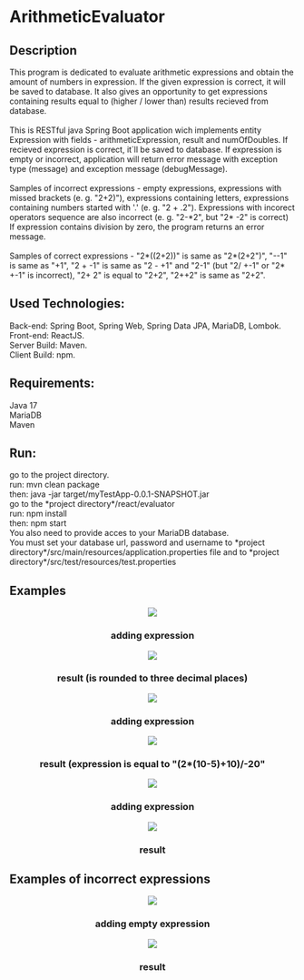 # ArithmeticEvaluator
<h2> Description </h2>
<div>
This program is dedicated to evaluate arithmetic expressions and obtain the amount of numbers in expression. If the given expression is correct, it will be saved to database. It also gives an opportunity to get expressions containing results equal to (higher / lower than) results recieved from database.
</div>
<br/>
<div>
This is RESTful java Spring Boot application wich implements entity Expression with fields - arithmeticExpression, result and numOfDoubles. If recieved expression is correct, it`ll be saved to database. If expression is empty or incorrect, application will return error message with exception type (message) and exception message (debugMessage).
 </div>
 <br/>
 <div>
Samples of incorrect expressions - empty expressions, expressions with missed brackets (e. g. "2+2)"), expressions containing letters, expressions containing numbers started with '.' (e. g. "2 + .2"). Expressions with incorect operators sequence are also incorrect (e. g. "2-*2", but "2* -2" is correct)
If expression contains division by zero, the program returns an error message.
 </div>
<br/>
<div>
Samples of correct expressions - "2*((2+2))" is same as "2*(2+2")", "--1" is same as "+1", "2 + -1" is same as "2 - +1" and "2-1" (but "2/ +-1" or "2* +-1" is incorrect), "2+	2" is equal to "2+2", "2++2" is same as "2+2".
</div>
<h2>Used Technologies:</h2>
 <div>
 Back-end: Spring Boot, Spring Web, Spring Data JPA, MariaDB, Lombok.
  </div>
  <div>
 Front-end: ReactJS.
 </div>
 <div>
  Server Build: Maven.
  </div>
  <div>
 Client Build: npm.
 </div>
 <h2> Requirements:</h2>
 <div> Java 17 </div>
 <div> MariaDB </div>
 <div> Maven </div>
 <h2>Run:</h2> 
  <div>
    <div>go to the project directory.
      <div>run: mvn clean package</div>
      <div>then: java -jar target/myTestApp-0.0.1-SNAPSHOT.jar</div>
      <div>go to the *project directory*/react/evaluator</div>
      <div>run: npm install</div>
      <div>then: npm start</div>
  </div>
  <div>You also need to provide acces to your MariaDB database. </div>
  <div>You must set your database url, password and username to *project directory*/src/main/resources/application.properties file and to *project directory*/src/test/resources/test.properties </div>
  <h2> Examples </h2>
 <div align = "center">
  <img src="/screens/good_expession_example_1.png" />
  <h3> adding expression </h3>
  <img src="screens/good_expression_result_1.png" />
  <h3> result (is rounded to three decimal places)</h3>
 </div>
 <div align = "center">
  <img src="/screens/good_expression_example_2.png" />
  <h3> adding expression </h3>
  <img src="screens/good_expression_result_2.png" />
  <h3> result (expression is equal to "(2*(10-5)+10)/-20"</h3>
 </div>
  <div align = "center">
  <img src="/screens/good_expression_example_3.png" />
  <h3> adding expression </h3>
  <img src="screens/good_expression_result_3.png" />
  <h3> result </h3>
 </div>
 <h2> Examples of incorrect expressions </h2>
 <div align = "center">
  <img src="/screens/bad_expression_example_1.png" />
  <h3> adding empty expression </h3>
  <img src="screens/bad_expression_result_1.png" />
  <h3> result </h3>
 </div>
 
 
